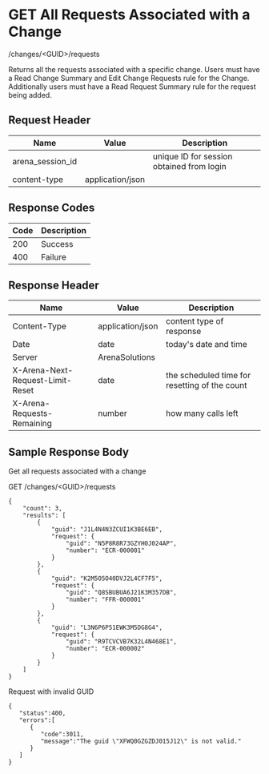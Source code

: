 # GET All Requests Associated with a Change


/changes/&lt;GUID&gt;/requests

Returns all  the requests associated with a specific change. Users must have a Read Change Summary and  Edit Change Requests rule for the Change. Additionally users must have a Read Request Summary rule for the request being added.

## Request Header

| Name | Value | Description |
|  --- |  --- |  --- | 
| arena_session_id |   | unique ID for session obtained from login |
| content\-type | application/json |   |

## Response Codes

| Code | Description |
|  --- |  --- | 
| 200 | Success |
| 400 | Failure |

## Response Header

| Name | Value | Description |
|  --- |  --- |  --- | 
| Content\-Type | application/json | content type of response |
| Date | date | today's date and time |
| Server | ArenaSolutions |   |
| X\-Arena\-Next\-Request\-Limit\-Reset  | date | the scheduled time for resetting of the count |
| X\-Arena\-Requests\-Remaining  | number | how many calls left |

## Sample Response Body
Get all requests associated with a change



GET /changes/&lt;GUID&gt;/requests

```
{
    "count": 3,
    "results": [
        {
            "guid": "J1L4N4N3ZCUI1K3BE6EB",
            "request": {
                "guid": "N5P8R8R73GZYH0J024AP",
                "number": "ECR-000001"
            }
        },
        {
            "guid": "K2M5O5O40DVJ2L4CF7F5",
            "request": {
                "guid": "Q8SBUBUA6J21K3M357DB",
                "number": "FFR-000001"
            }
        },
        {
            "guid": "L3N6P6P51EWK3M5DG8G4",
            "request": {
                "guid": "R9TCVCVB7K32L4N468E1",
                "number": "ECR-000002"
            }
        }
    ]
}   
```
Request with invalid GUID

```
{  
   "status":400,
   "errors":[  
      {  
         "code":3011,
         "message":"The guid \"XFWQ0GZGZDJ015J12\" is not valid."
      }
   ]
}
```
